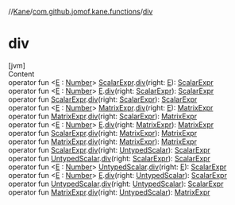 //[Kane](../index.md)/[com.github.jomof.kane.functions](index.md)/[div](div.md)



# div  
[jvm]  
Content  
operator fun <[E](div.md) : [Number](https://kotlinlang.org/api/latest/jvm/stdlib/kotlin/-number/index.html)> [ScalarExpr](../com.github.jomof.kane/-scalar-expr/index.md).[div](div.md)(right: [E](div.md)): [ScalarExpr](../com.github.jomof.kane/-scalar-expr/index.md)  
operator fun <[E](div.md) : [Number](https://kotlinlang.org/api/latest/jvm/stdlib/kotlin/-number/index.html)> [E](div.md).[div](div.md)(right: [ScalarExpr](../com.github.jomof.kane/-scalar-expr/index.md)): [ScalarExpr](../com.github.jomof.kane/-scalar-expr/index.md)  
operator fun [ScalarExpr](../com.github.jomof.kane/-scalar-expr/index.md).[div](div.md)(right: [ScalarExpr](../com.github.jomof.kane/-scalar-expr/index.md)): [ScalarExpr](../com.github.jomof.kane/-scalar-expr/index.md)  
operator fun <[E](div.md) : [Number](https://kotlinlang.org/api/latest/jvm/stdlib/kotlin/-number/index.html)> [MatrixExpr](../com.github.jomof.kane/-matrix-expr/index.md).[div](div.md)(right: [E](div.md)): [MatrixExpr](../com.github.jomof.kane/-matrix-expr/index.md)  
operator fun [MatrixExpr](../com.github.jomof.kane/-matrix-expr/index.md).[div](div.md)(right: [ScalarExpr](../com.github.jomof.kane/-scalar-expr/index.md)): [MatrixExpr](../com.github.jomof.kane/-matrix-expr/index.md)  
operator fun <[E](div.md) : [Number](https://kotlinlang.org/api/latest/jvm/stdlib/kotlin/-number/index.html)> [E](div.md).[div](div.md)(right: [MatrixExpr](../com.github.jomof.kane/-matrix-expr/index.md)): [MatrixExpr](../com.github.jomof.kane/-matrix-expr/index.md)  
operator fun [ScalarExpr](../com.github.jomof.kane/-scalar-expr/index.md).[div](div.md)(right: [MatrixExpr](../com.github.jomof.kane/-matrix-expr/index.md)): [MatrixExpr](../com.github.jomof.kane/-matrix-expr/index.md)  
operator fun [MatrixExpr](../com.github.jomof.kane/-matrix-expr/index.md).[div](div.md)(right: [MatrixExpr](../com.github.jomof.kane/-matrix-expr/index.md)): [MatrixExpr](../com.github.jomof.kane/-matrix-expr/index.md)  
operator fun [ScalarExpr](../com.github.jomof.kane/-scalar-expr/index.md).[div](div.md)(right: [UntypedScalar](../com.github.jomof.kane/-untyped-scalar/index.md)): [ScalarExpr](../com.github.jomof.kane/-scalar-expr/index.md)  
operator fun [UntypedScalar](../com.github.jomof.kane/-untyped-scalar/index.md).[div](div.md)(right: [ScalarExpr](../com.github.jomof.kane/-scalar-expr/index.md)): [ScalarExpr](../com.github.jomof.kane/-scalar-expr/index.md)  
operator fun <[E](div.md) : [Number](https://kotlinlang.org/api/latest/jvm/stdlib/kotlin/-number/index.html)> [UntypedScalar](../com.github.jomof.kane/-untyped-scalar/index.md).[div](div.md)(right: [E](div.md)): [ScalarExpr](../com.github.jomof.kane/-scalar-expr/index.md)  
operator fun <[E](div.md) : [Number](https://kotlinlang.org/api/latest/jvm/stdlib/kotlin/-number/index.html)> [E](div.md).[div](div.md)(right: [UntypedScalar](../com.github.jomof.kane/-untyped-scalar/index.md)): [ScalarExpr](../com.github.jomof.kane/-scalar-expr/index.md)  
operator fun [UntypedScalar](../com.github.jomof.kane/-untyped-scalar/index.md).[div](div.md)(right: [UntypedScalar](../com.github.jomof.kane/-untyped-scalar/index.md)): [ScalarExpr](../com.github.jomof.kane/-scalar-expr/index.md)  
operator fun [MatrixExpr](../com.github.jomof.kane/-matrix-expr/index.md).[div](div.md)(right: [UntypedScalar](../com.github.jomof.kane/-untyped-scalar/index.md)): [MatrixExpr](../com.github.jomof.kane/-matrix-expr/index.md)  



